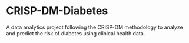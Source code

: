 # CRISP-DM-Diabetes
A data analytics project following the CRISP-DM methodology to analyze and predict the risk of diabetes using clinical health data.
